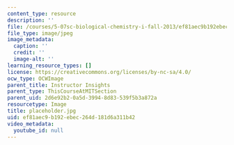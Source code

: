 ```yaml
---
content_type: resource
description: ''
file: /courses/5-07sc-biological-chemistry-i-fall-2013/ef81aec9b192ebec264d181d6a311b42_placeholder.jpg
file_type: image/jpeg
image_metadata:
  caption: ''
  credit: ''
  image-alt: ''
learning_resource_types: []
license: https://creativecommons.org/licenses/by-nc-sa/4.0/
ocw_type: OCWImage
parent_title: Instructor Insights
parent_type: ThisCourseAtMITSection
parent_uid: 2d6e92b2-0a5d-3994-8d83-539f5b3a872a
resourcetype: Image
title: placeholder.jpg
uid: ef81aec9-b192-ebec-264d-181d6a311b42
video_metadata:
  youtube_id: null
---
```

